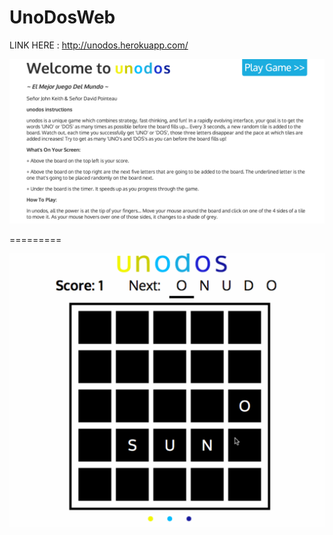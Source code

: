 UnoDosWeb
=========
LINK HERE : http://unodos.herokuapp.com/

![Alt Text](/unodos_var/welcome.png)

=========

![Alt Text](/unodos_var/gif.png)


